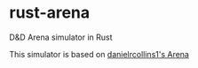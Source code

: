 # rust-arena
D&amp;D Arena simulator in Rust

This simulator is based on [danielrcollins1's Arena](../danielrcollins1/Arena)